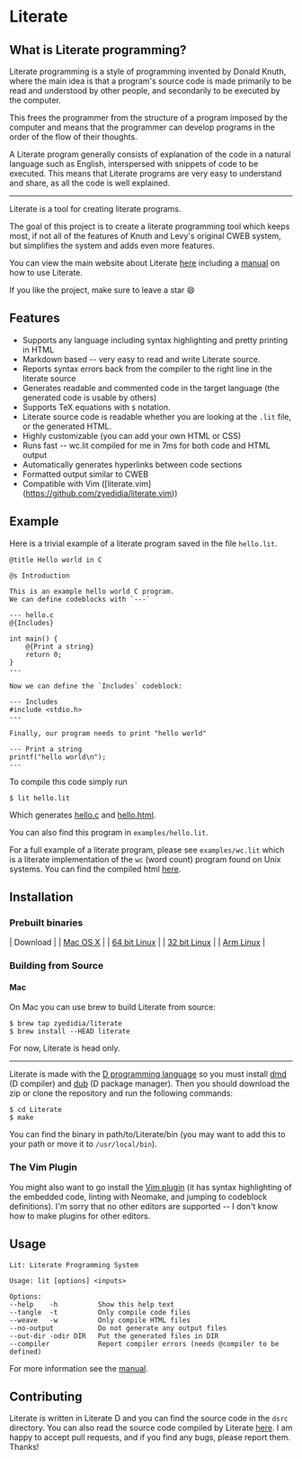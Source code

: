# Literate

## What is Literate programming?

Literate programming is a style of programming invented by Donald Knuth, where the main idea is that a program's source code is made primarily to be read and understood by other people, and secondarily to be executed by the computer.

This frees the programmer from the structure of a program imposed by the computer and means that the programmer can develop programs in the order of the flow of their thoughts.

A Literate program generally consists of explanation of the code in a natural language such as English, interspersed with snippets of code to be executed. This means that Literate programs are very easy to understand and share, as all the code is well explained.

---

Literate is a tool for creating literate programs.

The goal of this project is to create a literate programming tool which keeps most, if not all of the features of Knuth and Levy's original CWEB system, but simplifies the system and adds even more features.

You can view the main website about Literate [here](http://literate.zbyedidia.webfactional.com) including a [manual](http://literate.zbyedidia.webfactional.com/manual.php) on how to use Literate.

If you like the project, make sure to leave a star :smile:

## Features

* Supports any language including syntax highlighting and pretty printing in HTML
* Markdown based -- very easy to read and write Literate source.
* Reports syntax errors back from the compiler to the right line in the literate source
* Generates readable and commented code in the target language (the generated code is usable by others)
* Supports TeX equations with `$` notation.
* Literate source code is readable whether you are looking at the `.lit` file, or the generated HTML.
* Highly customizable (you can add your own HTML or CSS)
* Runs fast -- wc.lit compiled for me in 7ms for both code and HTML output
* Automatically generates hyperlinks between code sections
* Formatted output similar to CWEB
* Compatible with Vim ([literate.vim] (https://github.com/zyedidia/literate.vim))

## Example

Here is a trivial example of a literate program saved in the file `hello.lit`.

```
@title Hello world in C

@s Introduction

This is an example hello world C program.
We can define codeblocks with `---`

--- hello.c
@{Includes}

int main() {
    @{Print a string}
    return 0;
}
---

Now we can define the `Includes` codeblock:

--- Includes
#include <stdio.h>
---

Finally, our program needs to print "hello world"

--- Print a string
printf("hello world\n");
---
```

To compile this code simply run

`$ lit hello.lit`

Which generates [hello.c](http://literate.zbyedidia.webfactional.com/examples/hello.c) and [hello.html](http://literate.zbyedidia.webfactional.com/examples/hello.html).

You can also find this program in `examples/hello.lit`.

For a full example of a literate program, please see `examples/wc.lit` which
is a literate implementation of the `wc` (word count) program found on Unix systems.
You can find the compiled html [here](http://literate.zbyedidia.webfactional.com/examples/wc.html).

## Installation

### Prebuilt binaries

| Download |
| [Mac OS X](http://literate.zbyedidia.webfactional.com/binaries/literate-osx.tar.gz) |
| [64 bit Linux](http://literate.zbyedidia.webfactional.com/binaries/literate-linux64.tar.gz) |
| [32 bit Linux](http://literate.zbyedidia.webfactional.com/binaries/literate-linux32.tar.gz) |
| [Arm Linux](http://literate.zbyedidia.webfactional.com/binaries/literate-linux-arm.tar.gz) |

### Building from Source

#### Mac

On Mac you can use brew to build Literate from source:

```
$ brew tap zyedidia/literate
$ brew install --HEAD literate
```

For now, Literate is head only.

---

Literate is made with the [D programming language](http://dlang.org) so you must install [dmd](http://dlang.org/download.html#dmd) (D compiler) and [dub](https://code.dlang.org/download) (D package manager). Then you should download the zip or clone the repository and run the following commands:

```
$ cd Literate
$ make
```

You can find the binary in path/to/Literate/bin (you may want to add this to your path or move it to `/usr/local/bin`).

### The Vim Plugin

You might also want to go install the [Vim plugin](https://github.com/zyedidia/literate.vim) (it has syntax highlighting of the embedded code, linting with Neomake, and jumping to codeblock definitions). 
I'm sorry that no other editors are supported -- I don't know how to make plugins for other editors.

## Usage

```
Lit: Literate Programming System

Usage: lit [options] <inputs>

Options:
--help    -h          Show this help text
--tangle  -t          Only compile code files
--weave   -w          Only compile HTML files
--no-output           Do not generate any output files
--out-dir -odir DIR   Put the generated files in DIR
--compiler            Report compiler errors (needs @compiler to be defined)
```

For more information see the [manual](http://literate.zbyedidia.webfactional.com/manual.php).

## Contributing

Literate is written in Literate D and you can find the source code in the `dsrc` directory. You can also read the source code compiled by Literate [here](http://literate.zbyedidia.webfactional.com/literate-source).
I am happy to accept pull requests, and if you find any bugs, please report them. Thanks!
